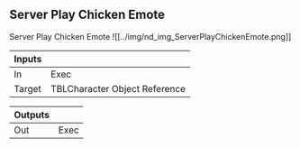 ## Server Play Chicken Emote
Server Play Chicken Emote
![[../img/nd_img_ServerPlayChickenEmote.png]]

|Inputs||
|--|--|
| In | Exec |
| Target | TBLCharacter Object Reference |

|Outputs||
|--|--|
| Out | Exec |
